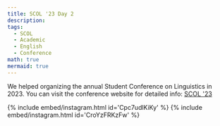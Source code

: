 ```yaml
---
title: SCOL '23 Day 2
description:
tags:
  - SCOL
  - Academic
  - English
  - Conference
math: true
mermaid: true
---
```


We helped organizing the annual Student Conference on Linguistics in 2023. You can visit the conference website for detailed info: [SCOL '23](https://scol.bogazici.edu.tr/student-conference-linguistics-2023-scol23)

{% include embed/instagram.html id='Cpc7udlKiKy' %}
{% include embed/instagram.html id='CroYzFRKzFw' %}